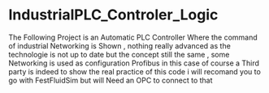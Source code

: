 # IndustrialPLC_Controler_Logic

The Following Project is an Automatic PLC Controller Where the command of industrial Networking is Shown , nothing really advanced 
as the technologie is not up to date but the concept still the same , some Networking is used as configuration Profibus in this case  of course 
a Third party is indeed to show the real practice of this code i will recomand you to go with FestFluidSim but will Need an OPC to connect to that 
